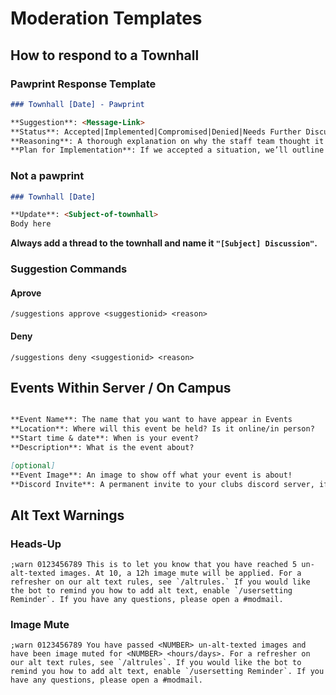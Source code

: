 # Moderation Templates

## How to respond to a Townhall

### Pawprint Response Template

```markdown
### Townhall [Date] - Pawprint

**Suggestion**: <Message-Link>
**Status**: Accepted|Implemented|Compromised|Denied|Needs Further Discussion
**Reasoning**: A thorough explanation on why the staff team thought it was a good idea and will work on it, if it’s already been to be implemented, why we decided to compromise on it, or thought the suggestion would not work with our server
**Plan for Implementation**: If we accepted a situation, we’ll outline our plan on how to implement it here
```

### Not a pawprint

```markdown
### Townhall [Date]

**Update**: <Subject-of-townhall>
Body here
```

**Always add a thread to the townhall and name it `"[Subject] Discussion"`.**

### Suggestion Commands

#### Aprove

```
/suggestions approve <suggestionid> <reason>
```

#### Deny

```
/suggestions deny <suggestionid> <reason>
```

## Events Within Server / On Campus

```markdown

**Event Name**: The name that you want to have appear in Events
**Location**: Where will this event be held? Is it online/in person?
**Start time & date**: When is your event?
**Description**: What is the event about?

[optional]
**Event Image**: An image to show off what your event is about!
**Discord Invite**: A permanent invite to your clubs discord server, if applicable
```

## Alt Text Warnings

### Heads-Up

```
;warn 0123456789 This is to let you know that you have reached 5 un-alt-texted images. At 10, a 12h image mute will be applied. For a refresher on our alt text rules, see `/altrules.` If you would like the bot to remind you how to add alt text, enable `/usersetting Reminder`. If you have any questions, please open a #⁠modmail.
```

### Image Mute

```
;warn 0123456789 You have passed <NUMBER> un-alt-texted images and have been image muted for <NUMBER> <hours/days>. For a refresher on our alt text rules, see `/altrules`. If you would like the bot to remind you how to add alt text, enable `/usersetting Reminder`. If you have any questions, please open a #⁠modmail.
```
